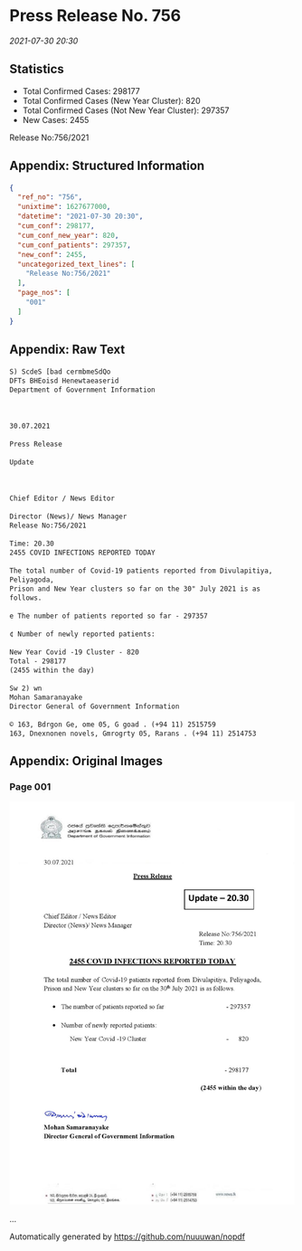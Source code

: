 
# Press Release No. 756
*2021-07-30 20:30*
## Statistics
* Total Confirmed Cases: 298177
* Total Confirmed Cases (New Year Cluster): 820
* Total Confirmed Cases (Not New Year Cluster): 297357
* New Cases: 2455


Release No:756/2021

## Appendix: Structured Information
```json
{
  "ref_no": "756",
  "unixtime": 1627677000,
  "datetime": "2021-07-30 20:30",
  "cum_conf": 298177,
  "cum_conf_new_year": 820,
  "cum_conf_patients": 297357,
  "new_conf": 2455,
  "uncategorized_text_lines": [
    "Release No:756/2021"
  ],
  "page_nos": [
    "001"
  ]
}
```

## Appendix: Raw Text
```text
S) ScdeS [bad cermbmeSdQo
DFTs BHEoisd Henewtaeaserid
Department of Government Information

 

30.07.2021

Press Release

Update

 

Chief Editor / News Editor

Director (News)/ News Manager
Release No:756/2021

Time: 20.30
2455 COVID INFECTIONS REPORTED TODAY

The total number of Covid-19 patients reported from Divulapitiya, Peliyagoda,
Prison and New Year clusters so far on the 30" July 2021 is as follows.

e The number of patients reported so far - 297357

¢ Number of newly reported patients:

New Year Covid -19 Cluster - 820
Total - 298177
(2455 within the day)

Sw 2) wn
Mohan Samaranayake
Director General of Government Information

© 163, Bdrgon Ge, ome 05, G goad . (+94 11) 2515759
163, Dnexnonen novels, Gmrogrty 05, Rarans . (+94 11) 2514753

```

## Appendix: Original Images

### Page 001

![page_no](https://raw.githubusercontent.com/nuuuwan/nopdf_data/main/nopdf.dgigovlk.ref756.page001.jpeg)
        

...

Automatically generated by https://github.com/nuuuwan/nopdf

    
    